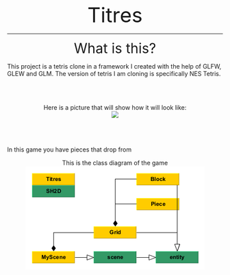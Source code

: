 <div style = "text-align:center"><font size="8">Titres</font></div>

---

<div style = "text-align:center"><font size="6">What is this?</font></div>

This project is a tetris clone in a framework I created with the help of GLFW, GLEW and GLM. The version of tetris I am cloning is specifically NES Tetris.

<br></br>

<div style = "text-align:center">Here is a picture that will show how it will look like:</div>

<div style = "text-align:center"><img src="https://i.ytimg.com/vi/-FAzHyXZPm0/hqdefault.jpg"/></div>

<br></br>

In this game you have pieces that drop from

<div style = "text-align:center">This is the class diagram of the game</div>
<div style = "text-align:center"><img src="titres.png"/></div>